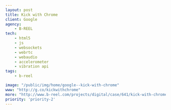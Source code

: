 ```yaml
---
layout: post
title: Kick with Chrome
client: Google
agency:
    - B-REEL
tech:
    - html5
    - js
    - websockets
    - webrtc
    - webaudio
    - accelerometer
    - vibration api
tags:
    - b-reel  

image: "/public/img/home/google--kick-with-chrome"
www: "http://g.co/kickwithchrome"
more: "http://www.b-reel.com/projects/digital/case/641/kick-with-chrome/"
priority: 'priority-2'
---
```

